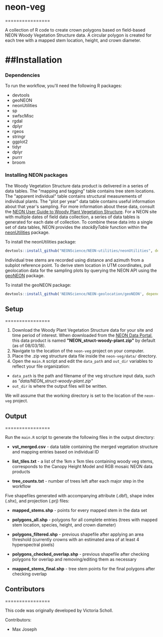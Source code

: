# neon-veg
================

A collection of R code to create crown polygons based on field-based NEON Woody Vegetation Structure data.
A circular polygon is created for each tree with a mapped stem location, height, and crown diameter. 


##Installation
================

### Dependencies

To run the workflow, you'll need the following R packages:

-   devtools
-	geoNEON
-   neonUtilities
-	sp
-	swfscMisc
-	rgdal
-	dplyr
-	rgeos
-	stringr
-	ggplot2
-	tidyr
-	dplyr
-	purrr
-	broom

### Installing NEON packages

The Woody Vegetation Structure data product is delivered in a series of data tables. The "mapping and tagging" table contains tree stem locations. The "apparent individual" table contains structural measurements of individual plants. The "plot per year" data table contains useful information about that year's sampling. For more information about these data, consult the [NEON User Guide to Woody Plant Vegetation Structure](http://data.neonscience.org/api/v0/documents/NEON_vegStructure_userGuide_vA). For a NEON site with multiple dates of field data collection, a series of data tables is generated for each date of collection. To combine these data into a single set of data tables, NEON provides the *stackByTable* function within the [neonUtilities](https://github.com/NEONScience/NEON-utilities/tree/master/neonUtilities) package.

To install the neonUtilities package: 

``` r
devtools::install_github("NEONScience/NEON-utilities/neonUtilities", dependencies=TRUE)
```

Individual tree stems are recorded using distance and azimuth from a subplot reference point. To derive stem location in UTM coordinates, pull geolocation data for the sampling plots by querying the NEON API using the [geoNEON](https://github.com/NEONScience/NEON-geolocation/tree/master/geoNEON) package.

To install the geoNEON package: 

``` r
devtools::install_github('NEONScience/NEON-geolocation/geoNEON', dependencies=TRUE)
```


## Setup
================

1. Download the Woody Plant Vegetation Structure data for your site and time period of interest. When downloaded from the [NEON Data Portal](http://data.neonscience.org/home), this data product is named **"NEON_struct-woody-plant.zip"** by default (as of 08/03/18). 
2. Navigate to the location of the `neon-veg` project on your computer. 
3. Place the .zip veg structure data file inside the `neon-veg/data/` directory. 
4. Open the `main.R` script and edit the `data_path` and `out_dir` variables to reflect your file organization: 
-   `data_path` is the path and filename of the veg structure input data, such as *"data/NEON_struct-woody-plant.zip"*
-   `out_dir` is where the output files will be written. 

We will assume that the working directory is set to the location of the `neon-veg` project.


## Output
================

Run the `main.R` script to generate the following files in the output directory: 

-	**vst_merged.csv** - data table containing the merged vegetation structure and mapping entries based on individual ID

-	**list_tiles.txt** - a list of the 1km x 1km tiles containing woody veg stems, corresponds to the Canopy Height Model and RGB mosaic NEON data products

-	**tree_counts.txt** - number of trees left after each major step in the workflow 

Five shapefiles generated with accompanying attribute (.dbf), shape index (.shx), and projection (.prj) files:

-	**mapped_stems.shp** - points for every mapped stem in the data set

-   **polygons_all.shp** - polygons for all complete entries (trees with mapped stem location, species, height, and crown diameter)

-   **polygons_filtered.shp** - previous shapefile after applying an area threshold (currently crowns with an estimated area of at least 4 hyperspectral pixels)

-	**polygons_checked_overlap.shp** - previous shapefile after checking polygons for overlap and removing/editing them as necessary

-	**mapped_stems_final.shp** - tree stem points for the final polygons after checking overlap


## Contributors
================

This code was originally developed by Victoria Scholl.

Contributors: 

- Max Joseph 
